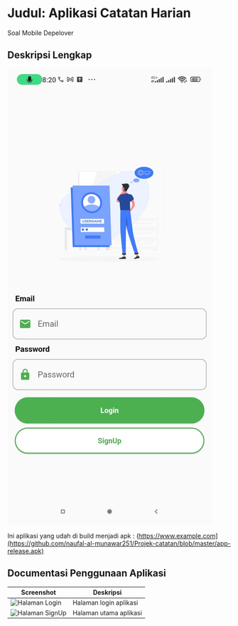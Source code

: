 # Judul: Aplikasi Catatan Harian

Soal Mobile Depelover

## Deskripsi Lengkap

![Gambar](https://github.com/naufal-al-munawar251/Projek-catatan/blob/master/halaman_login.jpg)

Ini aplikasi yang udah di build menjadi apk : (https://www.example.com](https://github.com/naufal-al-munawar251/Projek-catatan/blob/master/app-release.apk)

## Documentasi Penggunaan Aplikasi

| Screenshot | Deskripsi |
|------------|-----------|
| ![Halaman Login](https://raw.githubusercontent.com/username/repo/main/screenshots/login_page.png](https://github.com/naufal-al-munawar251/Projek-catatan/blob/master/halaman_login.jpg)) | Halaman login aplikasi |
| ![Halaman SignUp](https://raw.githubusercontent.com/username/repo/main/screenshots/home_page.png](https://github.com/naufal-al-munawar251/Projek-catatan/blob/master/halaman_login.jpg)) | Halaman utama aplikasi |
